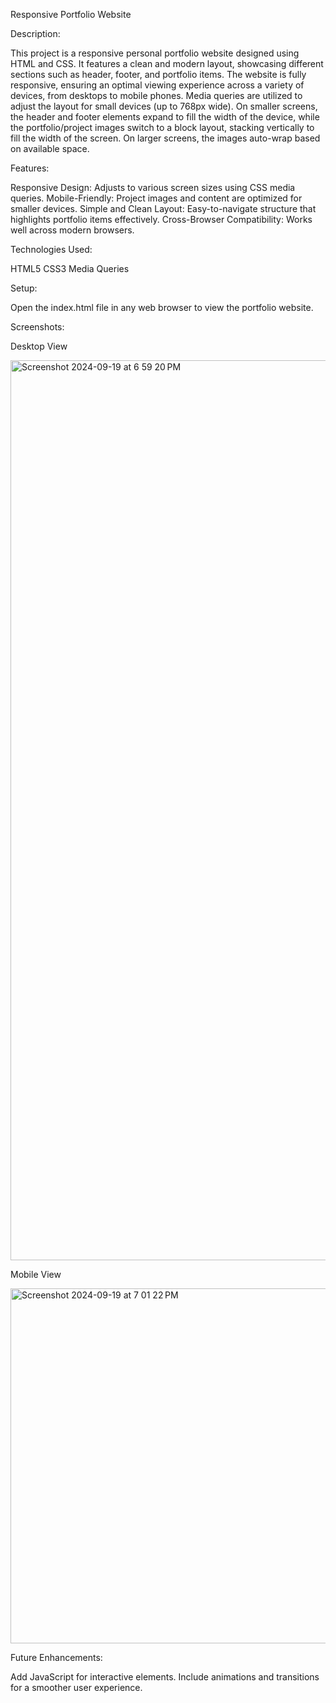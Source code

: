 Responsive Portfolio Website

Description:

This project is a responsive personal portfolio website designed using HTML and CSS. It features a clean and modern layout, showcasing different sections such as header, footer, and portfolio items. The website is fully responsive, ensuring an optimal viewing experience across a variety of devices, from desktops to mobile phones. Media queries are utilized to adjust the layout for small devices (up to 768px wide). On smaller screens, the header and footer elements expand to fill the width of the device, while the portfolio/project images switch to a block layout, stacking vertically to fill the width of the screen. On larger screens, the images auto-wrap based on available space.

Features:

Responsive Design: Adjusts to various screen sizes using CSS media queries.
Mobile-Friendly: Project images and content are optimized for smaller devices.
Simple and Clean Layout: Easy-to-navigate structure that highlights portfolio items effectively.
Cross-Browser Compatibility: Works well across modern browsers.

Technologies Used:

HTML5
CSS3
Media Queries

Setup:

Open the index.html file in any web browser to view the portfolio website.

Screenshots:

Desktop View

<img width="1440" alt="Screenshot 2024-09-19 at 6 59 20 PM" src="https://github.com/user-attachments/assets/85023438-62a1-46e5-8f02-adabdb0a8b6f">

Mobile View

<img width="568" alt="Screenshot 2024-09-19 at 7 01 22 PM" src="https://github.com/user-attachments/assets/f2b12ca7-3f43-4fe4-8be4-68b2fd3c9702">


Future Enhancements:

Add JavaScript for interactive elements.
Include animations and transitions for a smoother user experience.
